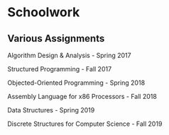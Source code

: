 # Schoolwork
Various Assignments
-------------------
Algorithm Design & Analysis - Spring 2017


Structured Programming - Fall 2017


Objected-Oriented Programming - Spring 2018


Assembly Language for x86 Processors - Fall 2018


Data Structures - Spring 2019


Discrete Structures for Computer Science - Fall 2019


